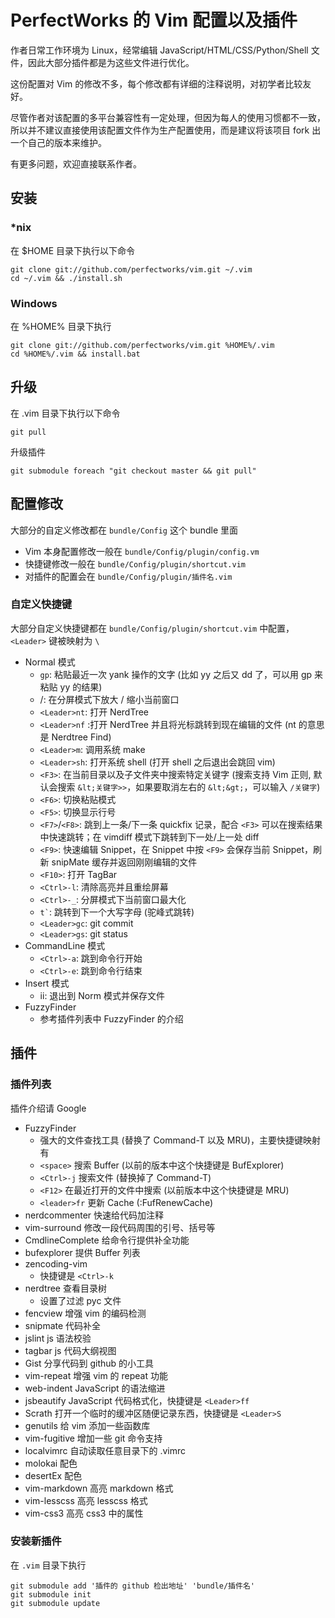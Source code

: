 # PerfectWorks 的 Vim 配置以及插件
作者日常工作环境为 Linux，经常编辑 JavaScript/HTML/CSS/Python/Shell 文件，因此大部分插件都是为这些文件进行优化。

这份配置对 Vim 的修改不多，每个修改都有详细的注释说明，对初学者比较友好。

尽管作者对该配置的多平台兼容性有一定处理，但因为每人的使用习惯都不一致，所以并不建议直接使用该配置文件作为生产配置使用，而是建议将该项目 fork 出一个自己的版本来维护。


有更多问题，欢迎直接联系作者。

## 安装

### *nix

在 $HOME 目录下执行以下命令

    git clone git://github.com/perfectworks/vim.git ~/.vim
    cd ~/.vim && ./install.sh

### Windows

在 %HOME% 目录下执行

    git clone git://github.com/perfectworks/vim.git %HOME%/.vim
    cd %HOME%/.vim && install.bat

## 升级

在 .vim 目录下执行以下命令

    git pull

升级插件

    git submodule foreach "git checkout master && git pull"


## 配置修改

大部分的自定义修改都在 <code>bundle/Config</code> 这个 bundle 里面

* Vim 本身配置修改一般在 <code>bundle/Config/plugin/config.vm</code>
* 快捷键修改一般在 <code>bundle/Config/plugin/shortcut.vim</code>
* 对插件的配置会在 <code>bundle/Config/plugin/插件名.vim</code>

### 自定义快捷键

大部分自定义快捷键都在 <code>bundle/Config/plugin/shortcut.vim</code> 中配置，<code>&lt;Leader&gt;</code> 键被映射为 <code>\\</code>

* Normal 模式
    * <code>gp</code>: 粘贴最近一次 yank 操作的文字 (比如 yy 之后又 dd 了，可以用 gp 来粘贴 yy 的结果)
    * <code><up></code>/<code><down></code>: 在分屏模式下放大 / 缩小当前窗口
    * <code>&lt;Leader&gt;nt</code>: 打开 NerdTree
    * <code>&lt;Leader&gt;nf</code> :打开 NerdTree 并且将光标跳转到现在编辑的文件 (nt 的意思是 Nerdtree Find)
    * <code>&lt;Leader&gt;m</code>: 调用系统 make
    * <code>&lt;Leader&gt;sh</code>: 打开系统 shell (打开 shell 之后退出会跳回 vim)
    * <code>&lt;F3&gt;</code>: 在当前目录以及子文件夹中搜索特定关键字 (搜索支持 Vim 正则, 默认会搜索 <code>\&lt;关键字&gt;></code>，如果要取消左右的 <code>\&lt;\&gt;</code>，可以输入 <code>/关键字</code>)
    * <code>&lt;F6&gt;</code>: 切换粘贴模式
    * <code>&lt;F5&gt;</code>: 切换显示行号
    * <code>&lt;F7&gt;</code>/<code>&lt;F8&gt;</code>: 跳到上一条/下一条 quickfix 记录，配合 <code>&lt;F3&gt;</code> 可以在搜索结果中快速跳转；在 vimdiff 模式下跳转到下一处/上一处 diff
    * <code>&lt;F9&gt;</code>: 快速编辑 Snippet，在 Snippet 中按 <code>&lt;F9&gt;</code> 会保存当前 Snippet，刷新 snipMate 缓存并返回刚刚编辑的文件
    * <code>&lt;F10&gt;</code>: 打开 TagBar
    * <code>&lt;Ctrl&gt;-l</code>: 清除高亮并且重绘屏幕
    * <code>&lt;Ctrl&gt;-_</code>: 分屏模式下当前窗口最大化
    * <code>t`</code>: 跳转到下一个大写字母 (驼峰式跳转)
    * <code>&lt;Leader&gt;gc</code>: git commit
    * <code>&lt;Leader&gt;gs</code>: git status
* CommandLine 模式
    * <code>&lt;Ctrl&gt;-a</code>: 跳到命令行开始
    * <code>&lt;Ctrl&gt;-e</code>: 跳到命令行结束
* Insert 模式
    * ii: 退出到 Norm 模式并保存文件
* FuzzyFinder
    * 参考插件列表中 FuzzyFinder 的介绍

## 插件

### 插件列表

插件介绍请 Google

* FuzzyFinder
    * 强大的文件查找工具 (替换了 Command-T 以及 MRU)，主要快捷键映射有
    * <code>&lt;space&gt;</code> 搜索 Buffer (以前的版本中这个快捷键是 BufExplorer)
    * <code>&lt;Ctrl&gt;-j</code> 搜索文件 (替换掉了 Command-T)
    * <code>&lt;F12&gt;</code> 在最近打开的文件中搜索 (以前版本中这个快捷键是 MRU)
    * <code>&lt;leader&gt;fr</code> 更新 Cache (:FufRenewCache)
* nerdcommenter 快速给代码加注释
* vim-surround 修改一段代码周围的引号、括号等
* CmdlineComplete 给命令行提供补全功能
* bufexplorer 提供 Buffer 列表
* zencoding-vim
    * 快捷键是 <code>&lt;Ctrl&gt;-k</code>
* nerdtree 查看目录树
    * 设置了过滤 pyc 文件
* fencview 增强 vim 的编码检测
* snipmate 代码补全
* jslint js 语法校验
* tagbar js 代码大纲视图
* Gist 分享代码到 github 的小工具
* vim-repeat 增强 vim 的 repeat 功能
* web-indent JavaScript 的语法缩进
* jsbeautify JavaScript 代码格式化，快捷键是 <code>&lt;Leader&gt;ff</code>
* Scrath 打开一个临时的缓冲区随便记录东西，快捷键是 <code>&lt;Leader&gt;S</code>
* genutils 给 vim 添加一些函数库
* vim-fugitive 增加一些 git 命令支持
* localvimrc 自动读取任意目录下的 .vimrc
* molokai 配色
* desertEx 配色
* vim-markdown 高亮 markdown 格式
* vim-lesscss 高亮 lesscss 格式
* vim-css3 高亮 css3 中的属性

### 安装新插件

在 <code>.vim</code> 目录下执行

    git submodule add '插件的 github 检出地址' 'bundle/插件名'
    git submodule init
    git submodule update
